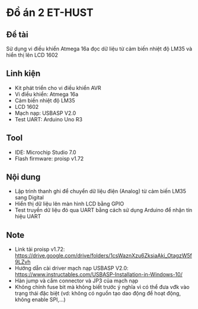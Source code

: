 # Đồ án 2 ET-HUST
## Đề tài
  Sử dụng vi điều khiển Atmega 16a đọc dữ liệu từ cảm biến nhiệt độ LM35 và hiển thị lên LCD 1602
  
## Linh kiện
  - Kit phát triển cho vi điều khiển AVR
  - Vi điều khiển: Atmega 16a
  - Cảm biến nhiệt độ LM35
  - LCD 1602
  - Mạch nạp: USBASP V2.0
  - Test UART: Arduino Uno R3

## Tool
  - IDE: Microchip Studio 7.0
  - Flash firmware: proisp v1.72

## Nội dung
  - Lập trình thanh ghi để chuyển dữ liệu điện (Analog) từ cảm biến LM35 sang Digital
  - Hiển thị dữ liệu lên màn hình LCD bằng GPIO
  - Test truyền dữ liệu đó qua UART bằng cách sử dụng Arduino để nhận tín hiệu UART

## Note
  - Link tải proisp v1.72: https://drive.google.com/drive/folders/1csWaznXzu6ZksiaAki_OtagzW5f9LZvh
  - Hướng dẫn cài driver mạch nạp USBASP V2.0: https://www.instructables.com/USBASP-Installation-in-Windows-10/
  - Hàn jump và cắm connector và JP3 của mạch nạp
  - Không chỉnh fuse bit mà không biết trước ý nghĩa vì có thể đưa vđk vào trạng thái đặc biệt (vd: không có nguồn tạo dao động để hoạt động, không enable SPI,...)
